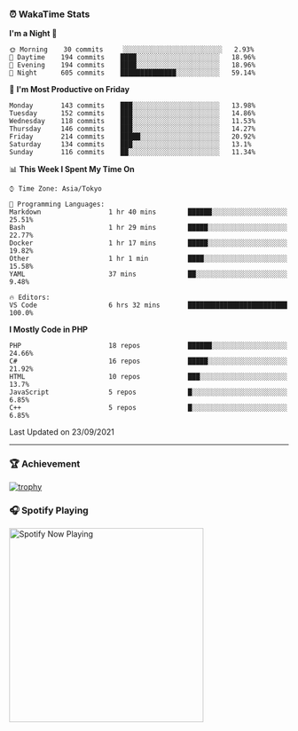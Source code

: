 ### ⏰ WakaTime Stats


<!--START_SECTION:waka-->
**I'm a Night 🦉** 

```text
🌞 Morning    30 commits     ░░░░░░░░░░░░░░░░░░░░░░░░░   2.93% 
🌆 Daytime    194 commits    ████░░░░░░░░░░░░░░░░░░░░░   18.96% 
🌃 Evening    194 commits    ████░░░░░░░░░░░░░░░░░░░░░   18.96% 
🌙 Night      605 commits    ██████████████░░░░░░░░░░░   59.14%

```
📅 **I'm Most Productive on Friday** 

```text
Monday       143 commits    ███░░░░░░░░░░░░░░░░░░░░░░   13.98% 
Tuesday      152 commits    ███░░░░░░░░░░░░░░░░░░░░░░   14.86% 
Wednesday    118 commits    ███░░░░░░░░░░░░░░░░░░░░░░   11.53% 
Thursday     146 commits    ███░░░░░░░░░░░░░░░░░░░░░░   14.27% 
Friday       214 commits    █████░░░░░░░░░░░░░░░░░░░░   20.92% 
Saturday     134 commits    ███░░░░░░░░░░░░░░░░░░░░░░   13.1% 
Sunday       116 commits    ██░░░░░░░░░░░░░░░░░░░░░░░   11.34%

```


📊 **This Week I Spent My Time On** 

```text
⌚︎ Time Zone: Asia/Tokyo

💬 Programming Languages: 
Markdown                 1 hr 40 mins        ██████░░░░░░░░░░░░░░░░░░░   25.51% 
Bash                     1 hr 29 mins        █████░░░░░░░░░░░░░░░░░░░░   22.77% 
Docker                   1 hr 17 mins        █████░░░░░░░░░░░░░░░░░░░░   19.82% 
Other                    1 hr 1 min          ████░░░░░░░░░░░░░░░░░░░░░   15.58% 
YAML                     37 mins             ██░░░░░░░░░░░░░░░░░░░░░░░   9.48%

🔥 Editors: 
VS Code                  6 hrs 32 mins       █████████████████████████   100.0%

```

**I Mostly Code in PHP** 

```text
PHP                      18 repos            ██████░░░░░░░░░░░░░░░░░░░   24.66% 
C#                       16 repos            █████░░░░░░░░░░░░░░░░░░░░   21.92% 
HTML                     10 repos            ███░░░░░░░░░░░░░░░░░░░░░░   13.7% 
JavaScript               5 repos             █░░░░░░░░░░░░░░░░░░░░░░░░   6.85% 
C++                      5 repos             █░░░░░░░░░░░░░░░░░░░░░░░░   6.85%

```



 Last Updated on 23/09/2021
<!--END_SECTION:waka-->

---

### 🏆 Achievement

[![trophy](https://github-profile-trophy.vercel.app/?username=Slime-hatena&theme=flat&no-bg=true&no-frame=true&column=8)](https://github.com/ryo-ma/github-profile-trophy)

### 🎧 Spotify Playing

[<img src="https://spotify-now-playing-slime-hatena.vercel.app/api/spotify-playing" alt="Spotify Now Playing" width="350" />](https://open.spotify.com/user/slime_hatena)

<!--
**Slime-hatena/Slime-hatena** is a ✨ _special_ ✨ repository because its `README.md` (this file) appears on your GitHub profile.

Here are some ideas to get you started:

- 🔭 I’m currently working on ...
- 🌱 I’m currently learning ...
- 👯 I’m looking to collaborate on ...
- 🤔 I’m looking for help with ...
- 💬 Ask me about ...
- 📫 How to reach me: ...
- 😄 Pronouns: ...
- ⚡ Fun fact: ...
-->
